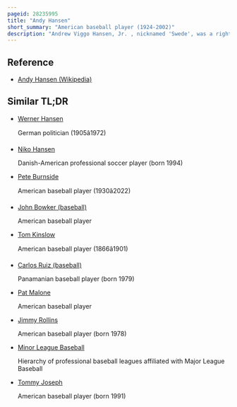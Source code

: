 ```yaml
---
pageid: 28235995
title: "Andy Hansen"
short_summary: "American baseball player (1924-2002)"
description: "Andrew Viggo Hansen, Jr. , nicknamed 'Swede', was a right-handed Pitcher in Major League Baseball. In his nine-season Career he played for the Philadelphia Phillies and new York Giants. Hansen was officially listed as 6 Feet 3 Inches and 185 Pounds. He was nicknamed swede despite being of danish Ancestry according to the sporting News Baseball Register."
---
```


## Reference

- [Andy Hansen (Wikipedia)](https://en.wikipedia.org/?curid=28235995)

## Similar TL;DR

- [Werner Hansen](/tldr/en/werner-hansen)

  German politician (1905â1972)

- [Niko Hansen](/tldr/en/niko-hansen)

  Danish-American professional soccer player (born 1994)

- [Pete Burnside](/tldr/en/pete-burnside)

  American baseball player (1930â2022)

- [John Bowker (baseball)](/tldr/en/john-bowker-baseball)

  American baseball player

- [Tom Kinslow](/tldr/en/tom-kinslow)

  American baseball player (1866â1901)

- [Carlos Ruiz (baseball)](/tldr/en/carlos-ruiz-baseball)

  Panamanian baseball player (born 1979)

- [Pat Malone](/tldr/en/pat-malone)

  American baseball player

- [Jimmy Rollins](/tldr/en/jimmy-rollins)

  American baseball player (born 1978)

- [Minor League Baseball](/tldr/en/minor-league-baseball)

  Hierarchy of professional baseball leagues affiliated with Major League Baseball

- [Tommy Joseph](/tldr/en/tommy-joseph)

  American baseball player (born 1991)
